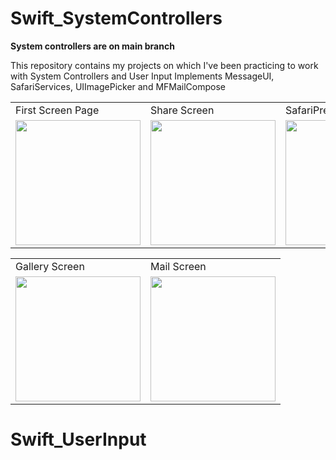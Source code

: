 # Swift_SystemControllers
<p><b>System controllers are on main branch</b></p>
This repository contains my projects on which I've been practicing to work with System Controllers and User Input 
Implements MessageUI, SafariServices, UIImagePicker and MFMailCompose

 <table>
  <tr>
    <td>First Screen Page</td>
     <td>Share Screen</td>
     <td>SafariPressed Screen</td>
  </tr>
  <tr>
    <td><img src="https://user-images.githubusercontent.com/30757557/172317201-fa18734e-418d-42d5-a401-fca3d74fd9f5.png" width="200"></td>
    <td><img src="https://user-images.githubusercontent.com/30757557/172317178-68013b3a-7027-486f-9705-73ca9b8592e8.png" width="200"></td>
    <td><img src="https://user-images.githubusercontent.com/30757557/172317194-3b3a8925-cb53-4052-b976-4fd6fc6670a5.png" width="200"></td>
  </tr>
 </table>
 
 <table>
  <tr>
    <td>Gallery Screen</td>
     <td>Mail Screen</td>
  </tr>
  <tr>
    <td><img src="https://user-images.githubusercontent.com/30757557/172325318-b90757ea-3383-4ec7-93e1-bf288ce62dfb.png" width="200"></td>
    <td><img src="https://user-images.githubusercontent.com/30757557/172317160-f3c6ff27-0ab7-48cb-8eee-61dc2cd74189.png" width="200"></td>
  </tr>
 </table>
 
 # Swift_UserInput
